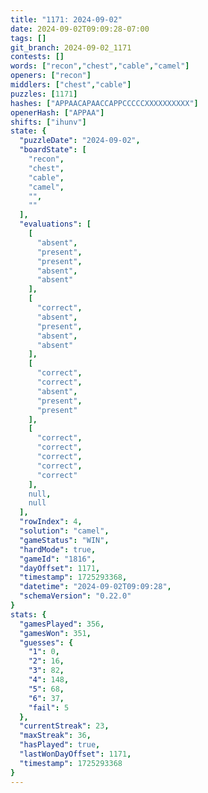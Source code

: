 ```yaml
---
title: "1171: 2024-09-02"
date: 2024-09-02T09:09:28-07:00
tags: []
git_branch: 2024-09-02_1171
contests: []
words: ["recon","chest","cable","camel"]
openers: ["recon"]
middlers: ["chest","cable"]
puzzles: [1171]
hashes: ["APPAACAPAACCAPPCCCCCXXXXXXXXXX"]
openerHash: ["APPAA"]
shifts: ["ihunv"]
state: {
  "puzzleDate": "2024-09-02",
  "boardState": [
    "recon",
    "chest",
    "cable",
    "camel",
    "",
    ""
  ],
  "evaluations": [
    [
      "absent",
      "present",
      "present",
      "absent",
      "absent"
    ],
    [
      "correct",
      "absent",
      "present",
      "absent",
      "absent"
    ],
    [
      "correct",
      "correct",
      "absent",
      "present",
      "present"
    ],
    [
      "correct",
      "correct",
      "correct",
      "correct",
      "correct"
    ],
    null,
    null
  ],
  "rowIndex": 4,
  "solution": "camel",
  "gameStatus": "WIN",
  "hardMode": true,
  "gameId": "1816",
  "dayOffset": 1171,
  "timestamp": 1725293368,
  "datetime": "2024-09-02T09:09:28",
  "schemaVersion": "0.22.0"
}
stats: {
  "gamesPlayed": 356,
  "gamesWon": 351,
  "guesses": {
    "1": 0,
    "2": 16,
    "3": 82,
    "4": 148,
    "5": 68,
    "6": 37,
    "fail": 5
  },
  "currentStreak": 23,
  "maxStreak": 36,
  "hasPlayed": true,
  "lastWonDayOffset": 1171,
  "timestamp": 1725293368
}
---
```

<!-- more -->
